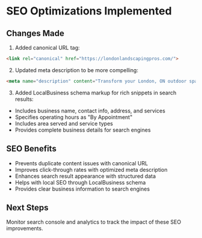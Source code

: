 # SEO Optimizations Implemented

## Changes Made
1. Added canonical URL tag:
```html
<link rel="canonical" href="https://londonlandscapingpros.com/">
```

2. Updated meta description to be more compelling:
```html
<meta name="description" content="Transform your London, ON outdoor space! Get free quotes for expert lawn care, tree removal, and garden design from trusted local landscapers.">
```

3. Added LocalBusiness schema markup for rich snippets in search results:
- Includes business name, contact info, address, and services
- Specifies operating hours as "By Appointment"
- Includes area served and service types
- Provides complete business details for search engines

## SEO Benefits
- Prevents duplicate content issues with canonical URL
- Improves click-through rates with optimized meta description
- Enhances search result appearance with structured data
- Helps with local SEO through LocalBusiness schema
- Provides clear business information to search engines

## Next Steps
Monitor search console and analytics to track the impact of these SEO improvements.